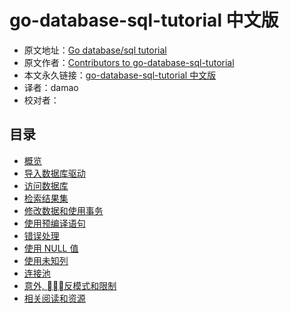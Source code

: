 # go-database-sql-tutorial 中文版

- 原文地址：[Go database/sql tutorial](http://go-database-sql.org/index.html)
- 原文作者：[Contributors to go-database-sql-tutorial](https://github.com/VividCortex/go-database-sql-tutorial/graphs/contributors)
- 本文永久链接：[go-database-sql-tutorial 中文版](https://github.com/simpleowen/go-database-sql-tutorial-cn)
- 译者：damao
- 校对者：

## 目录

- [概览](overview.md)
- [导入数据库驱动](database_driver.md)
- [访问数据库](accessing.md)
- [检索结果集](retrieving.md)
- [修改数据和使用事务](modify.md)
- [使用预编译语句](prepared.md)
- [错误处理](errors.md)
- [使用 NULL 值](null.md)
- [使用未知列](unknown_columns.md)
- [连接池](connection-pool.md)
- [意外, 反模式和限制](suprise.md)
- [相关阅读和资源](references.md)
